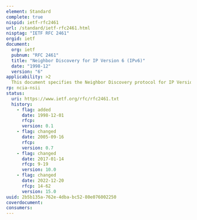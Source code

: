 ```yaml
---
element: Standard
complete: true
nispid: ietf-rfc2461
url: /standard/ietf-rfc2461.html
nisptag: "IETF RFC 2461"
orgid: ietf
document:
  org: ietf
  pubnum: "RFC 2461"
  title: "Neighbor Discovery for IP Version 6 (IPv6)"
  date: "1998-12"
  version: "6"
applicability: >2
  This document specifies the Neighbor Discovery protocol for IP Version 6. IPv6 nodes on the same link use Neighbor Discovery to discover each other's presence, to determine each other's link-layer addresses, to find routers and to maintain reachability information about the paths to active neighbors.
rp: ncia-nsii
status:
  uri: https://www.ietf.org/rfc/rfc2461.txt
  history: 
    - flag: added
      date: 1998-12-01
      rfcp: 
      version: 0.1
    - flag: changed
      date: 2005-09-16
      rfcp: 
      version: 0.7
    - flag: changed
      date: 2017-01-14
      rfcp: 9-19
      version: 10.0
    - flag: changed
      date: 2022-12-20
      rfcp: 14-62
      version: 15.0
uuid: 2b5b135a-762e-4dba-bc52-80e076002250
coverdocument:
consumers:
---
```

